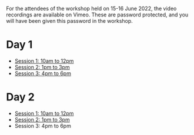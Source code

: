 For the attendees of the workshop held on 15-16 June 2022, the video recordings are available on Vimeo.
These are password protected, and you will have been given this password in the workshop.

# Day 1

* [Session 1: 10am to 12pm](https://vimeo.com/720624597)
* [Session 2: 1pm to 3pm](https://vimeo.com/720685825)
* [Session 3: 4pm to 6pm](https://vimeo.com/720802273)

# Day 2

* [Session 1: 10am to 12pm](https://vimeo.com/721033124)
* [Session 2: 1pm to 3pm](https://vimeo.com/721091284)
* Session 3: 4pm to 6pm

